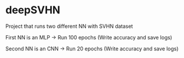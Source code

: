 # deepSVHN

Project that runs two different NN with SVHN dataset

First NN is an MLP -> Run 100 epochs (Write accuracy and save logs)

Second NN is an CNN -> Run 20 epochs (Write accuracy and save logs)
